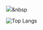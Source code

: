 

<img src="https://img.shields.io/badge/#7F52FF?style=flat-square&logo=Kotlin&logoColor=white"/></a>&nbsp 

![Top Langs](https://github-readme-stats.vercel.app/api/top-langs/?username=agfalcon&exclude_repo=MetaUniversity)



<!--
**agfalcon/agfalcon** is a ✨ _special_ ✨ repository because its `README.md` (this file) appears on your GitHub profile.

Here are some ideas to get you started:

- 🔭 I’m currently working on ...
- 🌱 I’m currently learning ...
- 👯 I’m looking to collaborate on ...
- 🤔 I’m looking for help with ...
- 💬 Ask me about ...
- 📫 How to reach me: ...
- 😄 Pronouns: ...
- ⚡ Fun fact: ...
-->
